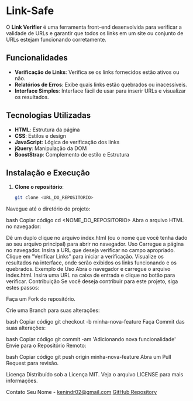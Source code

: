 # Link-Safe

O **Link Verifier** é uma ferramenta front-end desenvolvida para verificar a validade de URLs e garantir que todos os links em um site ou conjunto de URLs estejam funcionando corretamente.

## Funcionalidades

- **Verificação de Links**: Verifica se os links fornecidos estão ativos ou não.
- **Relatórios de Erros**: Exibe quais links estão quebrados ou inacessíveis.
- **Interface Simples**: Interface fácil de usar para inserir URLs e visualizar os resultados.

## Tecnologias Utilizadas

- **HTML**: Estrutura da página
- **CSS**: Estilos e design
- **JavaScript**: Lógica de verificação dos links
- **jQuery**: Manipulação da DOM
- **BoostStrap**: Complemento de estilo e Estrutura

## Instalação e Execução

1. **Clone o repositório**:
   ```bash
   git clone <URL_DO_REPOSITORIO>
Navegue até o diretório do projeto:

bash
Copiar código
cd <NOME_DO_REPOSITORIO>
Abra o arquivo HTML no navegador:

Dê um duplo clique no arquivo index.html (ou o nome que você tenha dado ao seu arquivo principal) para abrir no navegador.
Uso
Carregue a página no navegador.
Insira a URL que deseja verificar no campo apropriado.
Clique em "Verificar Links" para iniciar a verificação.
Visualize os resultados na interface, onde serão exibidos os links funcionando e os quebrados.
Exemplo de Uso
Abra o navegador e carregue o arquivo index.html.
Insira uma URL na caixa de entrada e clique no botão para verificar.
Contribuição
Se você deseja contribuir para este projeto, siga estes passos:

Faça um Fork do repositório.

Crie uma Branch para suas alterações:

bash
Copiar código
git checkout -b minha-nova-feature
Faça Commit das suas alterações:

bash
Copiar código
git commit -am 'Adicionando nova funcionalidade'
Envie para o Repositório Remoto:

bash
Copiar código
git push origin minha-nova-feature
Abra um Pull Request para revisão.

Licença
Distribuído sob a Licença MIT. Veja o arquivo LICENSE para mais informações.

Contato
Seu Nome - kenindr02@gmail.com
[GitHub Repository](https://github.com/KeninAraujo)
